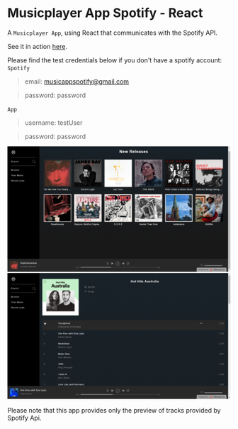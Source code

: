 # Musicplayer App Spotify - React

A `Musicplayer App`, using React that communicates with the Spotify API.

See it in action [here](https://bit.ly/2LjKgVl).

Please find the test credentials below if you don't have a spotify account:
`Spotify`
> email: musicappspotify@gmail.com

> password: password

`App`
> username: testUser

> password: password

![alt text](https://github.com/geraldjude/spotifymusicapp/blob/master/homePage.png "Home")
![alt text](https://github.com/geraldjude/spotifymusicapp/blob/master/playSong.png "Song")

Please note that this app provides only the preview of tracks provided by Spotify Api.
